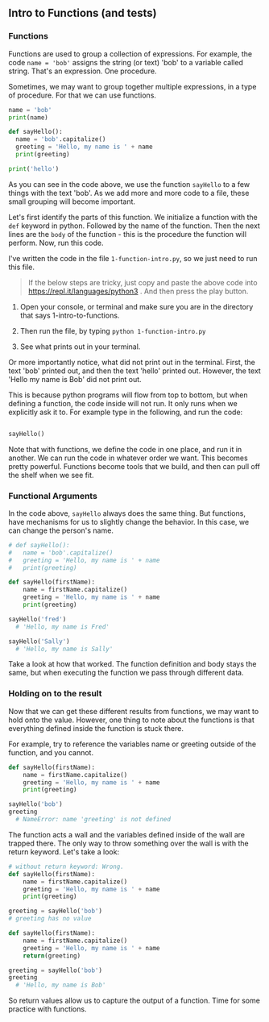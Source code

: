 ## Intro to Functions (and tests)

### Functions

Functions are used to group a collection of expressions.  For example, the code `name = 'bob'` assigns the string (or text) 'bob' to a variable called string.  That's an expression.  One procedure.  

Sometimes, we may want to group together multiple expressions, in a type of procedure.  For that we can use functions.

```python
name = 'bob'
print(name)

def sayHello():
  name = 'bob'.capitalize()
  greeting = 'Hello, my name is ' + name
  print(greeting)

print('hello')
```  

As you can see in the code above, we use the function `sayHello` to a few things with the text 'bob'.  As we add more and more code to a file, these small grouping will become important.

Let's first identify the parts of this function.  We initialize a function with the `def` keyword in python.  Followed by the name of the function.  Then the next lines are the `body` of the function - this is the procedure the function will perform.  Now, run this code.

I've written the code in the file `1-function-intro.py`, so we just need to run this file.  

> If the below steps are tricky, just copy and paste the above code into https://repl.it/languages/python3 .  And then press the play button.  

1. Open your console, or terminal and make sure you are in the directory that says 1-intro-to-functions.

2. Then run the file, by typing `python 1-function-intro.py`

3. See what prints out in your terminal.  

Or more importantly notice, what did not print out in the terminal.  First, the text 'bob' printed out, and then the text 'hello' printed out.  However, the text 'Hello my name is Bob' did not print out.  

This is because python programs will flow from top to bottom, but when defining a function, the code inside will not run.  It only runs when we explicitly ask it to.  For example type in the following, and run the code:

```python

sayHello()

```

Note that with functions, we define the code in one place, and run it in another.  We can run the code in whatever order we want.  This becomes pretty powerful.  Functions become tools that we build, and then can pull off the shelf when we see fit.

### Functional Arguments

In the code above, `sayHello` always does the same thing.  But functions, have mechanisms for us to slightly change the behavior.  In this case, we can change the person's name.

```python
# def sayHello():
#   name = 'bob'.capitalize()
#   greeting = 'Hello, my name is ' + name
#   print(greeting)

def sayHello(firstName):
    name = firstName.capitalize()
    greeting = 'Hello, my name is ' + name
    print(greeting)

sayHello('fred')
  # 'Hello, my name is Fred'

sayHello('Sally')
  # 'Hello, my name is Sally'
```

Take a look at how that worked.  The function definition and body stays the same, but when executing the function we pass through different data.


### Holding on to the result

Now that we can get these different results from functions, we may want to hold onto the value.  However, one thing to note about the functions is that everything defined inside the function is stuck there.

For example, try to reference the variables name or greeting outside of the function, and you cannot.

```python
def sayHello(firstName):
    name = firstName.capitalize()
    greeting = 'Hello, my name is ' + name
    print(greeting)

sayHello('bob')
greeting
  # NameError: name 'greeting' is not defined
```

The function acts a wall and the variables defined inside of the wall are trapped there.  The only way to throw something over the wall is with the return keyword.  Let's take a look:

```python
# without return keyword: Wrong.
def sayHello(firstName):
    name = firstName.capitalize()
    greeting = 'Hello, my name is ' + name
    print(greeting)

greeting = sayHello('bob')
# greeting has no value

def sayHello(firstName):
    name = firstName.capitalize()
    greeting = 'Hello, my name is ' + name
    return(greeting)

greeting = sayHello('bob')
greeting
  # 'Hello, my name is Bob'
```

So return values allow us to capture the output of a function.  Time for some practice with functions.

